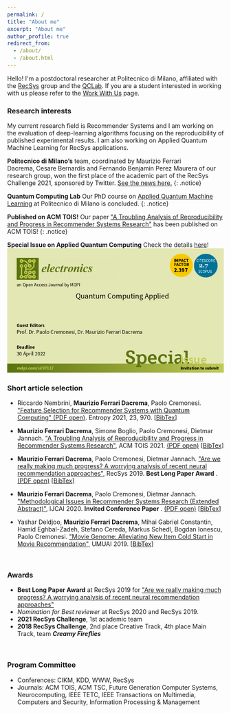 ```yaml
---
permalink: /
title: "About me"
excerpt: "About me"
author_profile: true
redirect_from: 
  - /about/
  - /about.html
---
```


Hello! I'm a postdoctoral researcher at Politecnico di Milano, affiliated with the <a href="http://recsys.deib.polimi.it" target="_blank">RecSys</a> group and the <a href="https://www.quantum.polimi.it/" target="_blank">QCLab</a>. If you are a student interested in working with us please refer to the <a href="http://recsys.deib.polimi.it/student-faq-work-with-us/" target="_blank">Work With Us</a> page.


### Research interests

My current research field is Recommender Systems and I am working on the evaluation of deep-learning algorithms focusing on the reproducibility of published experimental results. I am also working on Applied Quantum Machine Learning for RecSys applications.

**Politecnico di Milano’s** team, coordinated by Maurizio Ferrari Dacrema, Cesare Bernardis and Fernando Benjamin Perez Maurera of our research group, won the first place of the academic part of the RecSys Challenge 2021, sponsored by Twitter. <a href="https://www.deib.polimi.it/eng/news/details/1035" target="_blank">See the news here.</a>
{: .notice}

**Quantum Computing Lab** Our PhD course on <a href="http://recsys.deib.polimi.it/2020-21-applied-quantum-machine-learning-polimi/" target="_blank">Applied Quantum Machine Learning</a> at Politecnico di Milano is concluded. 
{: .notice}

**Published on ACM TOIS!** Our paper <a href="https://dl.acm.org/doi/10.1145/3434185" target="_blank">"A Troubling Analysis of Reproducibility and Progress in Recommender Systems Research"</a> has been published on ACM TOIS! 
{: .notice}

**Special Issue on Applied Quantum Computing** Check the details <a href="https://www.mdpi.com/journal/electronics/special_issues/quantum_computing_applied" target="_blank">here</a>!
![Special Issue on Applied Quantum Computing Banner](https://github.com/MaurizioFD/MaurizioFD.github.io/blob/master/images/banner.png)


### Short article selection
* Riccardo Nembrini, **Maurizio Ferrari Dacrema**, Paolo Cremonesi. <a href="https://doi.org/10.3390/e23080970" target="_blank">"Feature Selection for Recommender Systems with Quantum Computing" (PDF open)</a>. Entropy 2021, 23, 970. [<a href="https://dblp.org/rec/journals/entropy/NembriniDC21.html?view=bibtex" target="_blank">BibTex</a>]

* **Maurizio Ferrari Dacrema**, Simone Boglio, Paolo Cremonesi, Dietmar Jannach. <a href="https://dl.acm.org/doi/10.1145/3434185" target="_blank">"A Troubling Analysis of Reproducibility and Progress in Recommender Systems Research"</a>, ACM TOIS 2021. <a href="https://arxiv.org/pdf/1911.07698.pdf" target="_blank">(PDF open)</a> [<a href="https://dblp.org/rec/journals/tois/DacremaBCJ21.html?view=bibtex" target="_blank">BibTex</a>]

* **Maurizio Ferrari Dacrema**, Paolo Cremonesi, Dietmar Jannach. <a href="https://dl.acm.org/doi/10.1145/3298689.3347058" target="_blank">"Are we really making much progress? A worrying analysis of recent neural recommendation approaches"</a>, RecSys 2019. __**Best Long Paper Award**__ . <a href="https://arxiv.org/pdf/1907.06902.pdf" target="_blank">(PDF open)</a> [<a href="https://dblp.uni-trier.de/rec/bibtex/conf/recsys/DacremaCJ19" target="_blank">BibTex</a>]

* **Maurizio Ferrari Dacrema**, Paolo Cremonesi, Dietmar Jannach. <a href="https://www.ijcai.org/Proceedings/2020/650" target="_blank">"Methodological Issues in Recommender Systems Research (Extended Abstract)"</a>, IJCAI 2020. __Invited Conference Paper__ . <a href="https://www.ijcai.org/Proceedings/2020/0650.pdf" target="_blank">(PDF open)</a> [<a href="https://dblp.uni-trier.de/rec/bibtex/conf/ijcai/DacremaCJ20" target="_blank">BibTex</a>]

* Yashar Deldjoo, **Maurizio Ferrari Dacrema**, Mihai Gabriel Constantin, Hamid Eghbal-Zadeh, Stefano Cereda, Markus Schedl, Bogdan Ionescu, Paolo Cremonesi. <a href="https://doi.org/10.1007/s11257-019-09221-y" target="_blank">"Movie Genome: Alleviating New Item Cold Start in Movie Recommendation"</a>, UMUAI 2019. [<a href="https://dblp.uni-trier.de/rec/bibtex/journals/umuai/DeldjooDCECSIC19" target="_blank">BibTex</a>]



<p>&nbsp;</p>

### Awards

* **Best Long Paper Award** at RecSys 2019 for <a href="https://dl.acm.org/doi/10.1145/3298689.3347058" target="_blank">"Are we really making much progress? A worrying analysis of recent neural recommendation approaches"</a>
* _Nomination for Best reviewer_ at RecSys 2020 and RecSys 2019.
* **2021 RecSys Challenge**, 1st academic team
* **2018 RecSys Challenge**, 2nd place Creative Track, 4th place Main Track, team ___Creamy Fireflies___



<p>&nbsp;</p>

### Program Committee

* Conferences: CIKM, KDD, WWW, RecSys
* Journals: ACM TOIS, ACM TSC, Future Generation Computer Systems, Neurocomputing, IEEE TETC, IEEE Transactions on Multimedia, Computers and Security, Information Processing & Management
